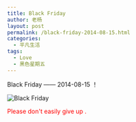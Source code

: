 ```yaml
---
title: Black Friday
author: 老杨
layout: post
permalink: /black-friday-2014-08-15.html
categories:
  - 平凡生活
tags:
  - Love
  - 黑色星期五
---
```

Black Friday —— 2014-08-15 ！

![Black Friday][1]

<span style="color: #ff0000;">Please don't easily give up .</span>

 [1]: http://cyhour.com/wp-content/uploads/2014/08/Black-Friday.gif